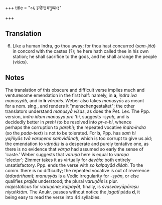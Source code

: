 +++
title = "०६ इन्द्रेन्द्र मनुष्याः३"

+++
## Translation
6. Like a human Indra, go thou away; for thou hast concurred (*sam-jñā*)  
in concord with the castes (?); he here hath called thee in his own  
station; he shall sacrifice to the gods, and he shall arrange the people  
(*víśas*).

## Notes
The translation of this obscure and difficult verse implies much and  
venturesome emendation in the first half: namely, in **a**, *índra iva  
manuṣyàḥ*, and in **b** *várṇāis*. Weber also takes *manuṣyā̀s* as meant  
for a nom. sing., and renders it "menschengestaltet"; the other  
translators understand *manusyā̀ víśas*, as does the Pet. Lex. The Ppp.  
version, *indro idam manuṣya pre ’hi*, suggests *-ṣyaḥ*, and is  
decidedly better in *prehi* (to be resolved into *pṛ-e-hi*, whence  
perhaps the corruption to *parehi*); the repeated vocative *índra॰indra*  
(so the *pada*-text) is not to be tolerated. For **b**, Ppp. has *saṁ hi  
yajñiyās tvā varuṇena saṁvidānaḥ*, which is too corrupt to give us aid;  
the emendation to *várṇāis* is a desperate and purely tentative one, as  
there is no evidence that *várṇa* had assumed so early the sense of  
'caste.' Weber suggests that *varuṇa* here is equal to *varaṇa*  
'elector'; Zimmer takes it as virtually for *devāis:* both entirely  
unsatisfactory. Ppp. ends the verse with *so kalpayād diśah.* To the  
comm. there is no difficulty; the repeated vocative is out of reverence  
(*ādarārtham*); *manuṣyās* is a Vedic irregularity for *-ṣyān*, or else  
qualifies *prajās* understood; the plural *varuṇāis* is plur.  
*majestaticus* for *varuṇena;* *kalpayāt*, finally, is *svasvavyāpāreṣu  
niyun̄ktām*. The Anukr. passes without notice the *jagatī* pāda **d**, it  
being easy to read the verse into 44 syllables.
